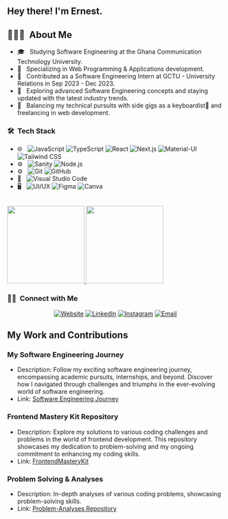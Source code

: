 <h2>Hey there! I'm Ernest.</h2>

## 👨🏻‍💻 &nbsp;About Me

- 🎓 &nbsp; Studying Software Engineering at the Ghana Communication Technology University.
- 📱 &nbsp; Specializing in Web Programming & Applications development.
- 💼 &nbsp; Contributed as a Software Engineering Intern at GCTU - University Relations in Sep 2023 - Dec 2023.
- 🌱 &nbsp; Exploring advanced Software Engineering concepts and staying updated with the latest industry trends.
- 🔧 &nbsp; Balancing my technical pursuits with side gigs as a keyboardist🎹 and freelancing in web development.

<h3> 🛠 &nbsp;Tech Stack</h3>

- 🌐 &nbsp;
  ![JavaScript](https://img.shields.io/badge/-JavaScript-333333?style=flat&logo=javascript)
  ![TypeScript](https://img.shields.io/badge/-TypeScript-333333?style=flat&logo=typescript&logoColor=007ACC)
  ![React](https://img.shields.io/badge/-React-333333?style=flat&logo=react)
  ![Next.js](https://img.shields.io/badge/-Next.js-333333?style=flat&logo=nextdotjs&logoColor=white)
  ![Material-UI](https://img.shields.io/badge/-Material--UI-333333?style=flat&logo=material-ui&logoColor=007ACC)
  ![Tailwind CSS](https://img.shields.io/badge/-Tailwind%20CSS-333333?style=flat&logo=tailwind-css&logoColor=06B6D4)
- ⚙️ &nbsp;
  ![Sanity](https://img.shields.io/badge/-Sanity-333333?style=flat&logo=sanity&logoColor=F03E2F)
  ![Node.js](https://img.shields.io/badge/-Node.js-333333?style=flat&logo=node.js&logoColor=339933)
- ⚙️ &nbsp;
  ![Git](https://img.shields.io/badge/-Git-333333?style=flat&logo=git)
  ![GitHub](https://img.shields.io/badge/-GitHub-333333?style=flat&logo=github)
- 🔧 &nbsp;
  ![Visual Studio Code](https://img.shields.io/badge/-Visual%20Studio%20Code-333333?style=flat&logo=visual-studio-code&logoColor=007ACC)
- 🖥 &nbsp;
  ![UI/UX](https://img.shields.io/badge/-UI/UX-4A90E2?style=flat&logo=ui&logoColor=white)
  ![Figma](https://img.shields.io/badge/-Figma-F24E1E?style=flat&logo=figma&logoColor=white)
  ![Canva](https://img.shields.io/badge/-Canva-00C4CC?style=flat&logo=canva&logoColor=white)

<br/>
 
<a href="https://github.com/Ernest-Yoyowah">
  <img height="180em" src="https://github-readme-stats.vercel.app/api?username=Ernest-Yoyowah&theme=buefy&show_icons=true" />
  <img height="180em" src="https://github-readme-stats.vercel.app/api/top-langs/?username=Ernest-Yoyowah&theme=buefy&layout=compact" />
</a>

<br/>

<h3> 🤝🏻 &nbsp;Connect with Me </h3>

<p align="center">
  <a href="https://ernestyoyowah.netlify.app/"><img alt="Website" src="https://img.shields.io/badge/Website-https://ernestyoyowah.netlify.app-blue?style=flat-square&logo=google-chrome"></a>
<a href="https://www.linkedin.com/in/ernestyoyowah/"><img alt="LinkedIn" src="https://img.shields.io/badge/LinkedIn-Ernest%20Yoyowah-blue?style=flat-square&logo=linkedin"></a>
<a href="https://www.instagram.com/ernest_yoyowah_jnr/"><img alt="Instagram" src="https://img.shields.io/badge/Instagram-ernest_yoyowah_jnr_-blue?style=flat-square&logo=instagram"></a>
<a href="mailto:ernestniiyoyowah@gmail.com"><img alt="Email" src="https://img.shields.io/badge/Email-ernestniiyoyowah@gmail.com-blue?style=flat-square&logo=gmail"></a>
</p>

## My Work and Contributions

### My Software Engineering Journey
- Description: Follow my exciting software engineering journey, encompassing academic pursuits, internships, and beyond. Discover how I navigated through challenges and triumphs in the ever-evolving world of software engineering.
- Link: [Software Engineering Journey](https://github.com/Ernest-Yoyowah/software-engineering-journey)


### Frontend Mastery Kit Repository

- Description: Explore my solutions to various coding challenges and problems in the world of frontend development. This repository showcases my dedication to problem-solving and my ongoing commitment to enhancing my coding skills.
- Link: [FrontendMasteryKit](https://github.com/Ernest-Yoyowah/FrontendMasteryKit)

### Problem Solving & Analyses
- Description: In-depth analyses of various coding problems, showcasing problem-solving skills.
- Link: [Problem-Analyses Repository](https://github.com/Ernest-Yoyowah/Problem-Analyses)
  
